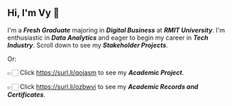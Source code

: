 ## Hi, I'm Vy 👋
I'm a _**Fresh Graduate**_ majoring in _**Digital Business**_ at _**RMIT University**_. I'm enthusiastic in _**Data Analytics**_ and eager to begin my career in _**Tech Industry**_. Scroll down to see my _**Stakeholder Projects**_. 

Or:

👉🏻 Click https://surl.li/qojasm to see my _**Academic Project**_.

👉🏻 Click https://surl.li/ozbwvi to see my _**Academic Records and Certificates**_.
